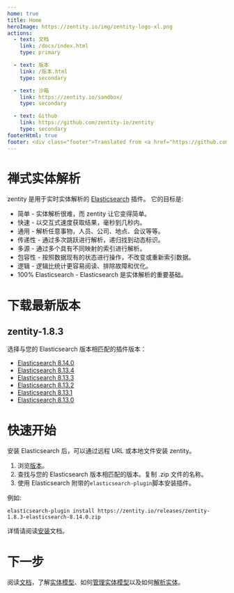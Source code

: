 ```yaml
---
home: true
title: Home
heroImage: https://zentity.io/img/zentity-logo-xl.png
actions:
  - text: 文档
    link: /docs/index.html
    type: primary

  - text: 版本
    link: /版本.html
    type: secondary

  - text: 沙箱
    link: https://zentity.io/sandbox/
    type: secondary

  - text: Github
    link: https://github.com/zentity-io/zentity
    type: secondary
footerHtml: true
footer: <div class="footer">Translated from <a href="https://github.com/davemoore-" target="_blank">Dave Moore</a>'s <a href="https://www.zentity.io" target="_blank"zentity.io<a>zentity.io</a>, unofficial version.<br />Licensed under the <a href="https://www.apache.org/licenses/LICENSE-2.0" target="_blank">Apache License, Version 2.0</a></div>
---
```


# 禅式实体解析
zentity 是用于实时实体解析的 [Elasticsearch](https://www.elastic.co/elasticsearch) 插件。 它的目标是:

- 简单 - 实体解析很难，而 zentity 让它变得简单。
- 快速 - 以交互式速度获取结果，毫秒到几秒内。
- 通用 - 解析任意事物，人员、公司、地点、会议等等。
- 传递性 - 通过多次跳跃进行解析，递归找到动态标识。
- 多源 - 通过多个具有不同映射的索引进行解析。
- 包容性 - 按照数据现有的状态进行操作，不改变或重新索引数据。
- 逻辑 - 逻辑比统计更容易阅读、排除故障和优化。
- 100% Elasticsearch - Elasticsearch 是实体解析的重要基础。

# 下载最新版本

## zentity-1.8.3

选择与您的 Elasticsearch 版本相匹配的插件版本：

- [Elasticsearch 8.14.0](https://zentity.io/releases/zentity-1.8.3-elasticsearch-8.14.0.zip)
- [Elasticsearch 8.13.4](https://zentity.io/releases/zentity-1.8.3-elasticsearch-8.13.4.zip)
- [Elasticsearch 8.13.3](https://zentity.io/releases/zentity-1.8.3-elasticsearch-8.13.3.zip)
- [Elasticsearch 8.13.2](https://zentity.io/releases/zentity-1.8.3-elasticsearch-8.13.2.zip)
- [Elasticsearch 8.13.1](https://zentity.io/releases/zentity-1.8.3-elasticsearch-8.13.1.zip)
- [Elasticsearch 8.13.0](https://zentity.io/releases/zentity-1.8.3-elasticsearch-8.13.0.zip)

# 快速开始
安装 Elasticsearch 后，可以通过远程 URL 或本地文件安装 zentity。

1. 浏览[版本](/版本.html)。
2. 查找与您的 Elasticsearch 版本相匹配的版本。复制 .zip 文件的名称。
3. 使用 Elasticsearch 附带的```elasticsearch-plugin```脚本安装插件。

例如:

```elasticsearch-plugin install https://zentity.io/releases/zentity-1.8.3-elasticsearch-8.14.0.zip```

详情请阅读[安装](/安装.html)文档。

# 下一步
阅读[文档](/docs/index.html)，了解[实体模型](实体模型.html)、如何[管理实体模型](/管理实体模型.html)以及如何[解析实体](/解析实体.html)。